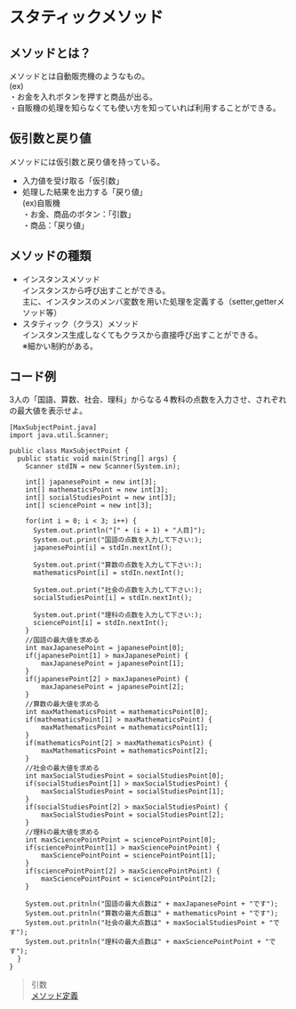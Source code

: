 # スタティックメソッド  
## メソッドとは？  
メソッドとは自動販売機のようなもの。  
(ex)  
・お金を入れボタンを押すと商品が出る。  
・自販機の処理を知らなくても使い方を知っていれば利用することができる。  
## 仮引数と戻り値  
メソッドには仮引数と戻り値を持っている。  
* 入力値を受け取る「仮引数」  
* 処理した結果を出力する「戻り値」  
(ex)自販機    
・お金、商品のボタン：「引数」  
・商品：「戻り値」  
## メソッドの種類  
* インスタンスメソッド  
インスタンスから呼び出すことができる。<br>主に、インスタンスのメンバ変数を用いた処理を定義する（setter,getterメソッド等）  
* スタティック（クラス）メソッド  
インスタンス生成しなくてもクラスから直接呼び出すことができる。<br>※細かい制約がある。  
## コード例  
3人の「国語、算数、社会、理科」からなる４教科の点数を入力させ、されぞれの最大値を表示せよ。
```
[MaxSubjectPoint.java]
import java.util.Scanner;

public class MaxSubjectPoint {
  public static void main(String[] args) {
    Scanner stdIN = new Scanner(System.in);

    int[] japanesePoint = new int[3];
    int[] mathematicsPoint = new int[3];
    int[] socialStudiesPoint = new int[3];
    int[] sciencePoint = new int[3];

    for(int i = 0; i < 3; i++) {
      System.out.println("[" + (i + 1) + "人目]");
      System.out.print("国語の点数を入力して下さい:);
      japanesePoint[i] = stdIn.nextInt();

      System.out.print("算数の点数を入力して下さい:);
      mathematicsPoint[i] = stdIn.nextInt();

      System.out.print("社会の点数を入力して下さい:);
      socialStudiesPoint[i] = stdIn.nextInt();

      System.out.print("理科の点数を入力して下さい:);
      sciencePoint[i] = stdIn.nextInt();
    }
    //国語の最大値を求める
    int maxJapanesePoint = japanesePoint[0];
    if(japanesePoint[1] > maxJapanesePoint) {
        maxJapanesePoint = japanesePoint[1];
    }
    if(japanesePoint[2] > maxJapanesePoint) {
        maxJapanesePoint = japanesePoint[2];
    }
    //算数の最大値を求める
    int maxMathematicsPoint = mathematicsPoint[0];
    if(mathematicsPoint[1] > maxMathematicsPoint) {
        maxMathematicsPoint = mathematicsPoint[1];
    }
    if(mathematicsPoint[2] > maxMathematicsPoint) {
        maxMathematicsPoint = mathematicsPoint[2];
    }
    //社会の最大値を求める
    int maxSocialStudiesPoint = socialStudiesPoint[0];
    if(socialStudiesPoint[1] > maxSocialStudiesPoint) {
        maxSocialStudiesPoint = socialStudiesPoint[1];
    }
    if(socialStudiesPoint[2] > maxSocialStudiesPoint) {
        maxSocialStudiesPoint = socialStudiesPoint[2];
    }
    //理科の最大値を求める
    int maxSciencePointPoint = sciencePointPoint[0];
    if(sciencePointPoint[1] > maxSciencePointPoint) {
        maxSciencePointPoint = sciencePointPoint[1];
    }
    if(sciencePointPoint[2] > maxSciencePointPoint) {
        maxSciencePointPoint = sciencePointPoint[2];
    }

    System.out.pritnln("国語の最大点数は" + maxJapanesePoint + "です");
    System.out.pritnln("算数の最大点数は" + mathematicsPoint + "です");
    System.out.pritnln("社会の最大点数は" + maxSocialStudiesPoint + "です");
    System.out.pritnln("理科の最大点数は" + maxSciencePointPoint + "です");
  }
}
```

> 引数  
[メソッド定義](https://www3.cuc.ac.jp/~miyata/classes/prg1/12/method.html)  




